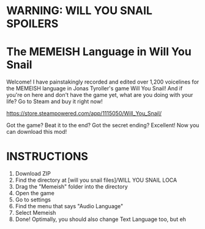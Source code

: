 # WARNING: WILL YOU SNAIL SPOILERS

# The MEMEISH Language in Will You Snail

Welcome! I have painstakingly recorded and edited over 1,200 voicelines for the MEMEISH language in Jonas Tyroller's game Will You Snail! And if you're on here and don't have the game yet, what are you doing with your life? Go to Steam and buy it right now!

https://store.steampowered.com/app/1115050/Will_You_Snail/

Got the game? Beat it to the end? Got the secret ending? Excellent! Now you can download this mod!

# INSTRUCTIONS
1. Download ZIP
2. Find the directory at [will you snail files]/WILL YOU SNAIL LOCA
3. Drag the "Memeish" folder into the directory
4. Open the game
5. Go to settings
6. Find the menu that says "Audio Language"
7. Select Memeish
8. Done! Optimally, you should also change Text Language too, but eh
